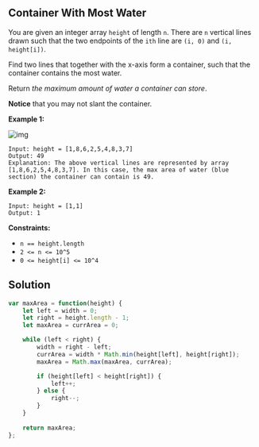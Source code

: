 ## Container With Most Water

You are given an integer array `height` of length `n`. There are `n` vertical lines drawn such that the two endpoints of the `ith` line are `(i, 0)` and `(i, height[i])`.

Find two lines that together with the x-axis form a container, such that the container contains the most water.

Return *the maximum amount of water a container can store*.

**Notice** that you may not slant the container.

 

**Example 1:**

![img](https://s3-lc-upload.s3.amazonaws.com/uploads/2018/07/17/question_11.jpg)

```
Input: height = [1,8,6,2,5,4,8,3,7]
Output: 49
Explanation: The above vertical lines are represented by array [1,8,6,2,5,4,8,3,7]. In this case, the max area of water (blue section) the container can contain is 49.
```

**Example 2:**

```
Input: height = [1,1]
Output: 1
```

 

**Constraints:**

- `n == height.length`
- `2 <= n <= 10^5`
- `0 <= height[i] <= 10^4`



## Solution

```js
var maxArea = function(height) {
    let left = width = 0;
    let right = height.length - 1;
    let maxArea = currArea = 0;

    while (left < right) {
        width = right - left;
        currArea = width * Math.min(height[left], height[right]);
        maxArea = Math.max(maxArea, currArea);

        if (height[left] < height[right]) {
            left++;
        } else {
            right--;
        }
    }
  
    return maxArea;
};
```

